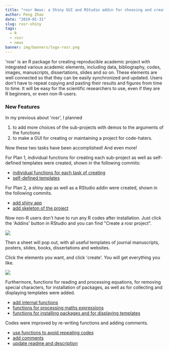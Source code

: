 ```yaml
---
title: "rosr News: a Shiny GUI and RStudio addin for choosing and creating sub-projects"
author: Peng Zhao
date: "2019-01-31"
slug: rosr-shiny
tags: 
  - R
  - rosr
  - news
banner: img/banners/logo-rosr.png
---
```


'rosr' is an R package for creating reproducible academic project with integrated various academic elements, including data, bibliography, codes, images, manuscripts, dissertations, slides and so on. These elements are well connected so that they can be easily synchronized and updated. Users don't have to repeat copying and pasting their results and figures from time to time. It will be easy for the scientific researchers to use, even if they are R beginners, or even non-R-users.

<!--more-->


### New Features

In my previous about 'rosr', I planned 

1. to add more choices of the sub-projects with demos  to the arguments of the functions
2. to make a GUI for creating or maintaining a project for code-haters. 

Now these two tasks have been accomplished! And even more!

For Plan 1, individual functions for creating each sub-project as well as self-defined templates were created, shown in the following commits:

- [individual functions for each task of creating](https://github.com/pzhaonet/rosr/commit/78e832f575a7a6e39bc085a98544fd68e8e89bba)
- [self-defined templates](https://github.com/pzhaonet/rosr/commit/1ec6a597a22f1db9dbfd2e921bfab22f1feb90f5)

For Plan 2, a shiny app as well as a RStudio addin were created, shown in the following commits.

- [add shiny app](https://github.com/pzhaonet/rosr/commit/96334625e34f307fa2359231bab8f150f4c1f2e4)
- [add skeleton of the project](https://github.com/pzhaonet/rosr/commit/6f7b26304b099e36190d9c74cb5c18b06aabf2da)


Now non-R users don't have to run any R codes after installation. Just click the 'Addins' button in RStudio and you can find "Create a rosr project". 

![](https://github.com/rbind/pzhao/raw/master/static/img/rosr-addin.png)



Then a sheet will pop out, with all useful templates of journal manuscripts, posters, slides, books, dissertations and websites.

Click the elements you want, and click 'create'. You will get everything you like.

![](https://github.com/rbind/pzhao/raw/master/static/img/rosr-screenshot.png)

Furthermore, functions for reading and processing equations, for removing special characters, for installation of packages, as well as for collecting and displaying templates were added.

- [add internal functions](https://github.com/pzhaonet/rosr/commit/f7136797763fc971e51c885f534bb56bc773d333)
- [functions for processing maths expressions](https://github.com/pzhaonet/rosr/commit/1fec36dd677f84a61421b1c6717c63e33d3656f8)
- [functions for installing packages and for displaying templates](https://github.com/pzhaonet/rosr/commit/3193642c7f175d3a83676c00a85711608878f6d8)

Codes were improved by re-writing functions and adding comments.

- [use functions to avoid repeating codes](https://github.com/pzhaonet/rosr/commit/df08cbc70e97960e9019835f3f38b9c235473e8f)
- [add comments](https://github.com/pzhaonet/rosr/commit/1e5c0b0a58b64c871fa3794b8239934f8c9708a8)
- [update readme and description](https://github.com/pzhaonet/rosr/commit/2f409f782df40a75edd78bbb465f3bd11ba2d732)

